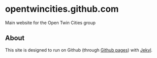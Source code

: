 # opentwincities.github.com

Main website for the Open Twin Cities group

## About

This site is designed to run on Github (through [Github pages](http://pages.github.com/))
with [Jekyl](http://jekyllrb.com/).